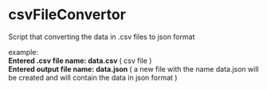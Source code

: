 # csvFileConvertor
Script that converting the data in .csv files to json format

example: <br>
<b> Entered .csv file name: data.csv </b>( csv file ) <br>
<b>Entered output file name: data.json </b>( a new file with the name data.json will be created and will contain the data in json format )
